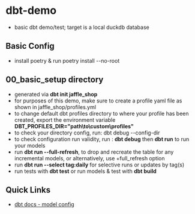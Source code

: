 # dbt-demo
- basic dbt demo/test; target is a local duckdb database

## Basic Config
- install poetry & run poetry install --no-root


## 00_basic_setup directory
- generated via **dbt init jaffle_shop** 
- for purposes of this demo, make sure to create a profile yaml file as shown in jaffle_shop/profiles.yml
- to change default dbt profiles directory to where your profile has been created, export the environment variable **DBT_PROFILES_DIR="path\to\custom\profiles"**
- to check your directory config, run: dbt debug --config-dir
- to check configuration run validity, run : **dbt debug** then **dbt run** to run your models
- run **dbt run --full-refresh**, to drop and recreate the table for any incremental models, or alternatively, use +full_refresh option
- run **dbt run --select tag:daily** for selective runs or updates by tag(s)
- run tests with **dbt test** or run models & test with **dbt build**

## Quick Links
- [dbt docs - model config](https://docs.getdbt.com/reference/model-configs)